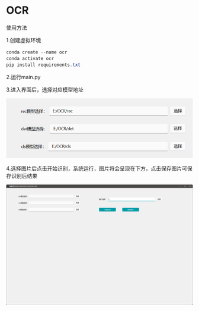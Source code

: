 # OCR

使用方法

1.创建虚拟环境

```powershell
conda create --name ocr
conda activate ocr
pip install requirements.txt
```

2.运行main.py

3.进入界面后，选择对应模型地址

![image-20231025161344956](README.assets/image-20231025161344956.png)

4.选择图片后点击开始识别，系统运行，图片将会呈现在下方，点击保存图片可保存识别后结果

![image-20231025195026561](README.assets/image-20231025195026561.png)

